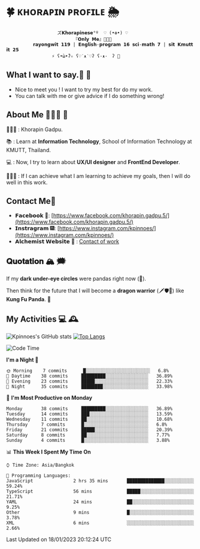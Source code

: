 # 🍀  ᴋʜᴏʀᴀᴘɪɴ ᴘʀᴏꜰɪʟᴇ  🌦 
                       ズ𝗞𝗵𝗼𝗿𝗮𝗽𝗶𝗻𝗲𝘀𝗲°º  ♡ (•ө•) ♡
                             『𝗢𝗻𝗹𝘆 𝗠𝗲』👩🏻‍💻
              𝗿𝗮𝘆𝗼𝗻𝗴𝘄𝗶𝘁 𝟭𝟭𝟵 | 𝗘𝗻𝗴𝗹𝗶𝘀𝗵-𝗽𝗿𝗼𝗴𝗿𝗮𝗺 𝟭𝟲 𝘀𝗰𝗶-𝗺𝗮𝘁𝗵 𝟳 | 𝘀𝗶𝘁 𝗞𝗺𝘂𝘁𝘁 𝗶𝘁 𝟮𝟱
                     ⚡️ ʕ•̀ω•́ʔ✧ ʕ♡˙ᴥ˙♡ʔ ʕ·ᴥ·　ʔ 💫

## What I want to say.💬 📧 

- Nice to meet you ! I want to try my best for do my work.  
- You can talk with me or give advice if I do something wrong! 

## About Me 🙋🏻‍♀️ 🌱
 👩🏻‍💼 : Khorapin Gadpu.
 
 📚 : Learn at **Information Technology**, School of Information Technology at KMUTT, Thailand. 

 💻 : Now, I try to learn about __UX/UI designer__ and __FrontEnd Developer__. 

 🏃🏻‍♀️ : If I can achieve what I am learning to achieve my goals, then I will do well in this work. 

## Contact Me📱

- 𝗙𝗮𝗰𝗲𝗯𝗼𝗼𝗸 🌌: [https://www.facebook.com/khorapin.gadpu.5/](https://www.facebook.com/khorapin.gadpu.5/)
- 𝗜𝗻𝘀𝘁𝗿𝗮𝗴𝗿𝗮𝗺 🎆: [https://www.instagram.com/kpinnoes/](https://www.instagram.com/kpinnoes/)
- 𝗔𝗹𝗰𝗵𝗲𝗺𝗶𝘀𝘁 𝗪𝗲𝗯𝘀𝗶𝘁𝗲 🌄 : [Contact of work](https://alchemist-softwarehouse.co/)

## 𝐐𝐮𝐨𝐭𝐚𝐭𝐢𝐨𝐧 🏔 🗯

If my __dark under-eye circles__ were pandas right now (🐼).

Then think for the future that I will become a __dragon warrior__ (🗡🛡🐲) like __Kung Fu Panda__. 🐉



## My Activities 💻 🕰
![Kpinnoes's GitHub stats](https://github-readme-stats.vercel.app/api?username=kpinnoes&show_icons=true&theme=solarized-light)
[![Top Langs](https://github-readme-stats.vercel.app/api/top-langs/?username=kpinnoes&layout=compact&langs_count=10&theme=solarized-light)](https://github.com/kpinnoes/github-readme-stats)


<!--START_SECTION:waka-->
![Code Time](http://img.shields.io/badge/Code%20Time-350%20hrs%207%20mins-blue)

**I'm a Night 🦉** 

```text
🌞 Morning    7 commits      █░░░░░░░░░░░░░░░░░░░░░░░░   6.8% 
🌆 Daytime    38 commits     █████████░░░░░░░░░░░░░░░░   36.89% 
🌃 Evening    23 commits     █████░░░░░░░░░░░░░░░░░░░░   22.33% 
🌙 Night      35 commits     ████████░░░░░░░░░░░░░░░░░   33.98%

```
📅 **I'm Most Productive on Monday** 

```text
Monday       38 commits     █████████░░░░░░░░░░░░░░░░   36.89% 
Tuesday      14 commits     ███░░░░░░░░░░░░░░░░░░░░░░   13.59% 
Wednesday    11 commits     ██░░░░░░░░░░░░░░░░░░░░░░░   10.68% 
Thursday     7 commits      █░░░░░░░░░░░░░░░░░░░░░░░░   6.8% 
Friday       21 commits     █████░░░░░░░░░░░░░░░░░░░░   20.39% 
Saturday     8 commits      ██░░░░░░░░░░░░░░░░░░░░░░░   7.77% 
Sunday       4 commits      █░░░░░░░░░░░░░░░░░░░░░░░░   3.88%

```


📊 **This Week I Spent My Time On** 

```text
⌚︎ Time Zone: Asia/Bangkok

💬 Programming Languages: 
JavaScript               2 hrs 35 mins       ██████████████░░░░░░░░░░░   59.24% 
TypeScript               56 mins             █████░░░░░░░░░░░░░░░░░░░░   21.71% 
YAML                     24 mins             ██░░░░░░░░░░░░░░░░░░░░░░░   9.25% 
Other                    9 mins              █░░░░░░░░░░░░░░░░░░░░░░░░   3.78% 
XML                      6 mins              ░░░░░░░░░░░░░░░░░░░░░░░░░   2.66%

```


 Last Updated on 18/01/2023 20:12:24 UTC
<!--END_SECTION:waka-->
